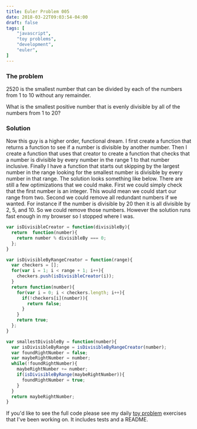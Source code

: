 ```yaml
---
title: Euler Problem 005
date: 2018-03-22T09:03:54-04:00
draft: false
tags: [
    "javascript",
    "toy problems",
    "development",
    "euler",   
]
---
```

### The problem

2520 is the smallest number that can be divided by each of the numbers from 1 to 10 without any remainder.

What is the smallest positive number that is evenly divisible by all of the numbers from 1 to 20?

### Solution

Now this guy is a higher order, functional dream. I first create a function that returns a function to see if a number is divisible by another number. Then I create a function that uses that creator to create a function that checks that a number is divisible by every number in the range 1 to that number inclusive. Finally I have a function that starts out skipping by the largest number in the range looking for the smallest number is divisible by every number in that range. The solution looks something like below. There are still a few optimizations that we could make. First we could simply check that the first number is an integer. This would mean we could start our range from two. Second we could remove all redundant numbers if we wanted. For instance if the number is divisible by 20 then it is all divisible by 2, 5, and 10. So we could remove those numbers. However the solution runs fast enough in my browser so I stopped where I was.

```javascript
var isDivisibleCreator = function(divisibleBy){
  return  function(number){
    return number % divisibleBy === 0;
  };
}

var isDivisibleByRangeCreator = function(range){
  var checkers = [];
  for(var i = 1; i < range + 1; i++){
    checkers.push(isDivisibleCreator(i));
  }
  return function(number){
    for(var i = 0; i < checkers.length; i++){
      if(!checkers[i](number)){
        return false;
      }
    }
    return true;
  };
}

var smallestDivisbleBy = function(number){
  var isDivisibleByRange = isDivisibleByRangeCreator(number);
  var foundRightNumber = false;
  var maybeRightNumber = number;
  while(!foundRightNumber){
    maybeRightNumber += number;
    if(isDivisibleByRange(maybeRightNumber)){
      foundRightNumber = true;
    }
  }
  return maybeRightNumber;
}
```

If you'd like to see the full code please see my daily [toy problem](https://github.com/charltonaustin/toy-problems/) exercises that I've been working on. It includes tests and a README.
